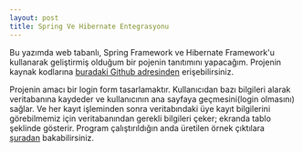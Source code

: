 ```yaml
---
layout: post
title: Spring Ve Hibernate Entegrasyonu
---
```

   Bu yazımda web tabanlı, Spring Framework ve Hibernate Framework'u kullanarak geliştirmiş olduğum bir pojenin tanıtımını yapacağım. Projenin kaynak kodlarına <a href="#https://github.com/symtkn/J2EE/tree/master/FrameworkApplications"> buradaki Github adresinden</a> erişebilirsiniz.<br>

   Projenin amacı bir login form tasarlamaktır. Kullanıcıdan bazı bilgileri alarak veritabanına kaydeder ve kullanıcının ana sayfaya geçmesini(login olmasını) sağlar. Ve her kayıt işleminden sonra veritabındaki üye kayıt bilgilerini görebilmemiz için veritabanından gerekli bilgileri çeker; ekranda tablo şeklinde gösterir.
  Program çalıştırıldığın anda üretilen örnek çıktılara <a href="#https://github.com/symtkn/J2EE/issues/1">şuradan</a> bakabilirsiniz.
